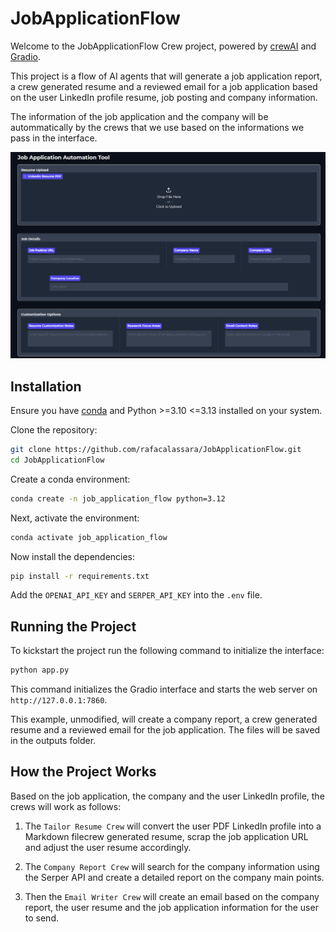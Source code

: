 # JobApplicationFlow

Welcome to the JobApplicationFlow Crew project, powered by [crewAI](https://crewai.com) and [Gradio](https://gradio.app). 

This project is a flow of AI agents that will generate a job application report, a crew generated resume and a reviewed email for a job application based on the user LinkedIn profile resume, job posting and company information.

The information of the job application and the company will be autommatically by the crews that we use based on the informations we pass in the interface.

![app_interface](.assets/app_interface.png)

## Installation

Ensure you have [conda](https://docs.conda.io/projects/conda/en/latest/user-guide/install/) and Python >=3.10 <=3.13 installed on your system. 

Clone the repository:

```bash	
git clone https://github.com/rafacalassara/JobApplicationFlow.git
cd JobApplicationFlow
```

Create a conda environment:

```bash
conda create -n job_application_flow python=3.12
```

Next, activate the environment:

```bash
conda activate job_application_flow
```

Now install the dependencies:

```bash
pip install -r requirements.txt
```

Add the `OPENAI_API_KEY` and `SERPER_API_KEY` into the `.env` file.

## Running the Project

To kickstart the project run the following command to initialize the interface:

```bash
python app.py
```

This command initializes the Gradio interface and starts the web server on `http://127.0.0.1:7860`.

This example, unmodified, will create a company report, a crew generated resume and a reviewed email for the job application. The files will be saved in the outputs folder.

## How the Project Works

Based on the job application, the company and the user LinkedIn profile, the crews will work as follows:

1. The `Tailor Resume Crew` will convert the user PDF LinkedIn profile into a Markdown filecrew generated resume, scrap the job application URL and adjust the user resume accordingly.

2. The `Company Report Crew` will search for the company information using the Serper API and create a detailed report on the company main points.

3. Then the `Email Writer Crew` will create an email based on the company report, the user resume and the job application information for the user to send.
